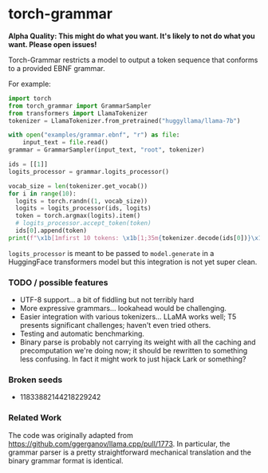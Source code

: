 # torch-grammar

**Alpha Quality: This might do what you want. It's likely to not do what you
want. Please open issues!**

Torch-Grammar restricts a model to output a token sequence that conforms to a
provided EBNF grammar.

For example:

```python
import torch
from torch_grammar import GrammarSampler
from transformers import LlamaTokenizer
tokenizer = LlamaTokenizer.from_pretrained("huggyllama/llama-7b")

with open("examples/grammar.ebnf", "r") as file:
    input_text = file.read()
grammar = GrammarSampler(input_text, "root", tokenizer)

ids = [[1]]
logits_processor = grammar.logits_processor()

vocab_size = len(tokenizer.get_vocab())
for i in range(10):
  logits = torch.randn((1, vocab_size))
  logits = logits_processor(ids, logits)
  token = torch.argmax(logits).item()
  # logits_processor.accept_token(token)
  ids[0].append(token)
print(f"\x1b[1mfirst 10 tokens: \x1b[1;35m{tokenizer.decode(ids[0])}\x1b[0m")
```

`logits_processor` is meant to be passed to `model.generate` in a HuggingFace
transformers model but this integration is not yet super clean.

### TODO / possible features

* UTF-8 support... a bit of fiddling but not terribly hard
* More expressive grammars... lookahead would be challenging.
* Easier integration with various tokenizers... LLaMA works well; T5 presents
  significant challenges; haven't even tried others.
* Testing and automatic benchmarking.
* Binary parse is probably not carrying its weight with all the caching and
  precomputation we're doing now; it should be rewritten to something less
  confusing. In fact it might work to just hijack Lark or something?

### Broken seeds

* 11833882144218229242

### Related Work

The code was originally adapted from
https://github.com/ggerganov/llama.cpp/pull/1773. In particular, the grammar
parser is a pretty straightforward mechanical translation and the binary grammar
format is identical.
